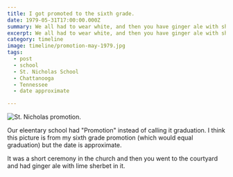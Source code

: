 ```yaml
---
title: I got promoted to the sixth grade.
date: 1979-05-31T17:00:00.000Z
summary: We all had to wear white, and then you have ginger ale with sherbet in it.
excerpt: We all had to wear white, and then you have ginger ale with sherbet in it.
category: timeline
image: timeline/promotion-may-1979.jpg
tags:
  - post 
  - school
  - St. Nicholas School
  - Chattanooga
  - Tennessee
  - date approximate

---
```


![St. Nicholas promotion.](/static/img/timeline/promotion-may-1979.jpg "St. Nicholas promotion")

Our eleentary school had "Promotion" instead of calling it graduation. I think this picture is from my sixth grade promotion (which would equal graduation) but the date is approximate.

It was a short ceremony in the church and then you went to the courtyard and had ginger ale with lime sherbet in it.